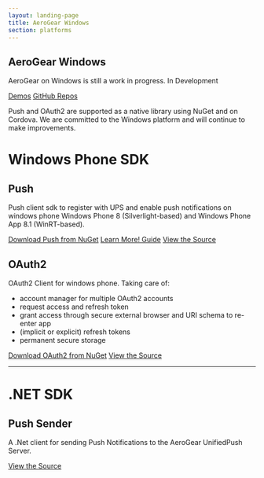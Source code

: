 ```yaml
---
layout: landing-page
title: AeroGear Windows
section: platforms
---
```


<article class="push">

  <h1><i class="fa fa-windows"></i> AeroGear Windows</h1>
  <p class="alt">AeroGear on Windows is still a work in progress. <span class="label label-warning">In Development</span></p>

  <p>
    <a href="/getstarted/demos/#windows" class="btn btn-primary"><i class="fa fa-cogs"></i> Demos</a>
    <a href="https://github.com/aerogear/?query=windows" class="btn btn-primary"><i class="fa fa-github-alt"></i> GitHub Repos</a>
  </p>

  <p>Push and OAuth2 are supported as a native library using NuGet and on Cordova. We are committed to the Windows platform and will continue to make improvements.</p>

</article><!-- feature -->

# Windows Phone SDK

## <i class="fa fa-paper-plane"></i> Push

Push client sdk to register with UPS and enable push notifications on windows phone Windows Phone 8 (Silverlight-based) and Windows Phone App 8.1 (WinRT-based).

<a href="http://www.nuget.org/packages/aerogear-windows-push/" class="btn btn-primary-inverse"><i class="fa fa-cloud-download"></i> Download Push from NuGet</a>
<a href="/docs/unifiedpush/aerogear-push-windows/" class="btn btn-primary btn-sm"><i class="fa fa-book"></i> Learn More! Guide</a>
<a href="https://github.com/aerogear/aerogear-windows-push/" class="btn btn-primary btn-sm"><i class="fa fa-github-alt"></i> View the Source</a>


## <i class="fa fa-shield"></i> OAuth2

OAuth2 Client for windows phone. Taking care of:

* account manager for multiple OAuth2 accounts
* request access and refresh token
* grant access through secure external browser and URI schema to re-enter app
* (implicit or explicit) refresh tokens
* permanent secure storage

<a href="http://www.nuget.org/packages/aerogear-windows-oauth2/" class="btn btn-primary-inverse"><i class="fa fa-cloud-download"></i> Download OAuth2 from NuGet</a>
<a href="https://github.com/aerogear/aerogear-windows-oauth2" class="btn btn-primary btn-sm"><i class="fa fa-github-alt"></i> View the Source</a>

---

# .NET SDK

## <i class="fa fa-paper-plane"></i> Push Sender

A .Net client for sending Push Notifications to the AeroGear UnifiedPush Server.

<a href="https://github.com/aerogear/aerogear-unifiedpush-dotnet-client" class="btn btn-primary-inverse btn-lg"><i class="fa fa-github-alt"></i> View the Source</a>